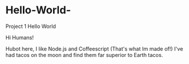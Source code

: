 # Hello-World-
Project 1 Hello World 

Hi Humans!

Hubot here, I like Node.js and Coffeescript (That's what Im made of!)
I've had tacos on the moon and find them far superior to Earth tacos.
